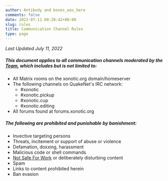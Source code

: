```yaml
---
author: Antibody and bones_was_here
comments: false
date: 2022-07-11 00:20:42+00:00
slug: rules
title: Communication Channel Rules
type: page
---
```


*Last Updated July 11, 2022*

##### This document applies to all communication channels moderated by the [Team](/team), which includes but is not limited to:

- All Matrix rooms on the xonotic.org domain/homeserver
- The following channels on QuakeNet's IRC network:
	- #xonotic
	- #xonotic.pickup
	- #xonotic.cup
	- #xonotic.editing
- All forums found at forums.xonotic.org

##### The following are prohibited and punishable by banishment:

- Invective targeting persons
- Threats, incitement or support of abuse or violence
- Defamation, doxxing, harassment
- Malicious code or shell commands
- [Not Safe For Work](https://en.wikipedia.org/wiki/Not_safe_for_work) or deliberately disturbing content
- Spam
- Links to content prohibited herein
- Ban evasion
